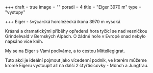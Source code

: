 +++
draft = true
image = ""
poradi = 4
title = "Eiger 3970 m"
type = "vystupy"

+++
Eiger - švýcarská horolezecká ikona 3970 m vysoká.

Krásná a dramatickými příběhy opředená hora tyčící se nad vesničkou Grindelwald v Bernských Alpách. O žádné hoře v Evropě snad nebylo napsáno více knih.

My se na Eiger s Vámi podíváme, a to cestou Mittellegigrat.

Tuto akci je ideální pojmout jako vícedenní podnik, ve kterém můžeme kromě Eigeru vystoupit až na další 2 čtyřtisícovky - Mönch a Jungfrau.